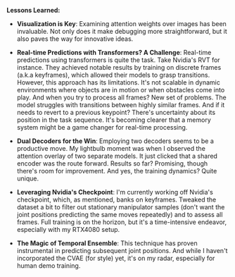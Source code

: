 **Lessons Learned:**

- **Visualization is Key**: Examining attention weights over images has been invaluable. Not only does it make debugging more straightforward, but it also paves the way for innovative ideas.

- **Real-time Predictions with Transformers? A Challenge**: Real-time predictions using transformers is quite the task. Take Nvidia's RVT for instance. They achieved notable results by training on discrete frames (a.k.a keyframes), which allowed their models to grasp transitions. However, this approach has its limitations. It's not scalable in dynamic environments where objects are in motion or when obstacles come into play. And when you try to process all frames? New set of problems. The model struggles with transitions between highly similar frames. And if it needs to revert to a previous keypoint? There's uncertainty about its position in the task sequence. It's becoming clearer that a memory system might be a game changer for real-time processing.

- **Dual Decoders for the Win**: Employing two decoders seems to be a productive move. My lightbulb moment was when I observed the attention overlay of two separate models. It just clicked that a shared encoder was the route forward. Results so far? Promising, though there's room for improvement. And yes, the training dynamics? Quite unique.

- **Leveraging Nvidia's Checkpoint**: I'm currently working off Nvidia's checkpoint, which, as mentioned, banks on keyframes. Tweaked the dataset a bit to filter out stationary manipulator samples (don't want the joint positions predicting the same moves repeatedly) and to assess all frames. Full training is on the horizon, but it's a time-intensive endeavor, especially with my RTX4080 setup.

- **The Magic of Temporal Ensemble**: This technique has proven instrumental in predicting subsequent joint positions. And while I haven't incorporated the CVAE (for style) yet, it's on my radar, especially for human demo training.
